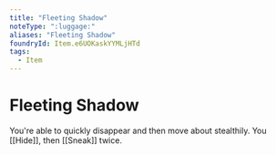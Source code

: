 ```yaml
---
title: "Fleeting Shadow"
noteType: ":luggage:"
aliases: "Fleeting Shadow"
foundryId: Item.e6UOKaskYYMLjHTd
tags:
  - Item
---
```


# Fleeting Shadow

You're able to quickly disappear and then move about stealthily. You [[Hide]], then [[Sneak]] twice.

